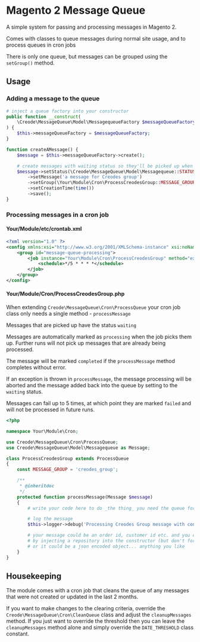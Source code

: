 # Magento 2 Message Queue

A simple system for passing and processing messages in Magento 2.

Comes with classes to queue messages during normal site usage, and to process queues in cron jobs

There is only one queue, but messages can be grouped using the `setGroup()` method. 

## Usage

### Adding a message to the queue
```php
# inject a queue factory into your constructor
public function __construct(
    \Creode\MessageQueue\Model\MessagequeueFactory $messageQueueFactory
) {
    $this->messageQueueFactory = $messageQueueFactory;
}

function createAMessage() {
    $message = $this->messageQueueFactory->create();

    # create messages with waiting status so they'll be picked up when processing the queue
    $message->setStatus(\Creode\MessageQueue\Model\Messagequeue::STATUS_WAITING)
        ->setMessage('a message for Creodes group')
        ->setGroup(\Your\Module\Cron\ProcessCreodesGroup::MESSAGE_GROUP) # it's recommended to use the class constant for message group
        ->setCreationTime(time())
        ->save();
}
```

### Processing messages in a cron job
#### Your/Module/etc/crontab.xml
```xml
<?xml version="1.0" ?>
<config xmlns:xsi="http://www.w3.org/2001/XMLSchema-instance" xsi:noNamespaceSchemaLocation="urn:magento:module:Magento_Cron:etc/crontab.xsd">
    <group id="message-queue-processing">
        <job instance="Your\Module\Cron\ProcessCreodesGroup" method="execute" name="creode_processqueue_creodesgroup">
            <schedule>*/5 * * * *</schedule>
        </job>
    </group>
</config>
```

#### Your/Module/Cron/ProcessCreodesGroup.php

When extending `Creode\MessageQueue\Cron\ProcessQueue` your cron job class only needs a single method - `processMessage`

Messages that are picked up have the status `waiting`

Messages are automatically marked as `processing` when the job picks them up. Further runs will not pick 
up messages that are already being processed.

The message will be marked `completed` if the `processMessage` method completes without error.

If an exception is thrown in `processMessage`, the message processing will be aborted and the message
added back into the queue by setting to the `waiting` status.

Messages can fail up to 5 times, at which
point they are marked `failed` and will not be processed in future runs.


```php
<?php

namespace Your\Module\Cron;

use Creode\MessageQueue\Cron\ProcessQueue;
use Creode\MessageQueue\Model\Messagequeue as Message;

class ProcessCreodesGroup extends ProcessQueue
{
    const MESSAGE_GROUP = 'creodes_group';

    /**
     * @inheritdoc
     */
    protected function processMessage(Message $message)
    {
        # write your code here to do _the thing_ you need the queue for

        # log the message
        $this->logger->debug('Processing Creodes Group message with contents ' . $message->getMessage());

        # your message could be an order id, customer id etc. and you can load the object
        # by injecting a repository into the constructor (but don't forget to call parent::__construct()!)
        # or it could be a json encoded object... anything you like
    }
}

```

## Housekeeping

The module comes with a cron job that cleans the queue of any messages that
were not created or updated in the last 2 months.

If you want to make changes to the clearing criteria, override the `Creode\MessageQueue\Cron\CleanQueue`
class and adjust the `cleanupMessages` method. If you just want to override the threshold then you
can leave the `cleanupMessages` method alone and simply override
 the `DATE_THRESHOLD` class constant.


